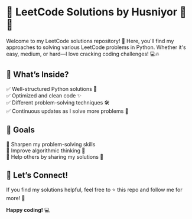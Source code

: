 # 🚀 LeetCode Solutions by Husniyor 🧠💡  
Welcome to my LeetCode solutions repository! 🎯 Here, you'll find my approaches to solving various LeetCode problems in Python. Whether it's easy, medium, or hard—I love cracking coding challenges! 💻🔥  

## 📌 What’s Inside?  
✅ Well-structured Python solutions 🐍  
✅ Optimized and clean code ✨  
✅ Different problem-solving techniques 🛠️  
✅ Continuous updates as I solve more problems 🔄  

## 🎯 Goals  
🔹 Sharpen my problem-solving skills  
🔹 Improve algorithmic thinking 🧠  
🔹 Help others by sharing my solutions 🤝  

## 🚀 Let’s Connect!  
If you find my solutions helpful, feel free to ⭐ this repo and follow me for more! 🌟  

**Happy coding!** 💻
